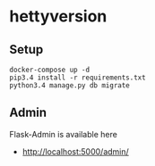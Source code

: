 # hettyversion

## Setup

```
docker-compose up -d
pip3.4 install -r requirements.txt
python3.4 manage.py db migrate
```

## Admin

Flask-Admin is available here

* <http://localhost:5000/admin/>